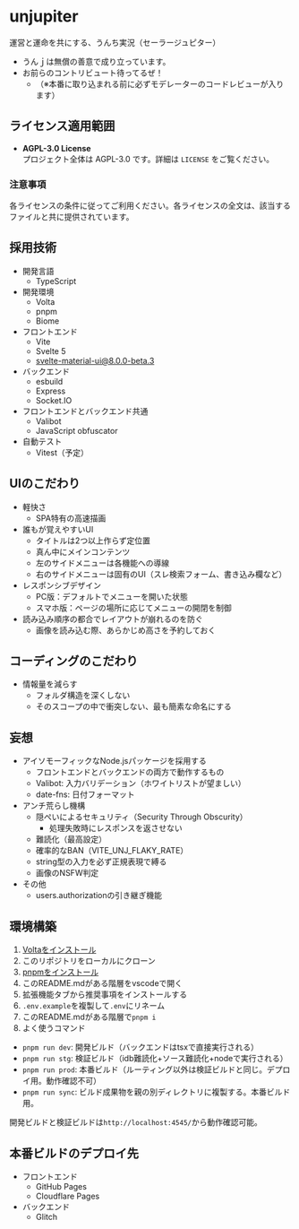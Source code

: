 # unjupiter
運営と運命を共にする、うんち実況（セーラージュピター）

- うんｊは無償の善意で成り立っています。
- お前らのコントリビュート待ってるぜ！
  - （※本番に取り込まれる前に必ずモデレーターのコードレビューが入ります）

## ライセンス適用範囲
- **AGPL-3.0 License**  
  プロジェクト全体は AGPL-3.0 です。詳細は `LICENSE` をご覧ください。

### 注意事項
各ライセンスの条件に従ってご利用ください。各ライセンスの全文は、該当するファイルと共に提供されています。

## 採用技術
- 開発言語
  - TypeScript
- 開発環境
  - Volta
  - pnpm
  - Biome
- フロントエンド
  - Vite
  - Svelte 5
  - svelte-material-ui@8.0.0-beta.3
- バックエンド
  - esbuild
  - Express
  - Socket.IO
- フロントエンドとバックエンド共通
  - Valibot
  - JavaScript obfuscator
- 自動テスト
  - Vitest（予定）

## UIのこだわり
- 軽快さ
  - SPA特有の高速描画
- 誰もが覚えやすいUI
  - タイトルは2つ以上作らず定位置
  - 真ん中にメインコンテンツ
  - 左のサイドメニューは各機能への導線
  - 右のサイドメニューは固有のUI（スレ検索フォーム、書き込み欄など）
- レスポンシブデザイン
  - PC版：デフォルトでメニューを開いた状態
  - スマホ版：ページの場所に応じてメニューの開閉を制御
- 読み込み順序の都合でレイアウトが崩れるのを防ぐ
  - 画像を読み込む際、あらかじめ高さを予約しておく

## コーディングのこだわり
- 情報量を減らす
  - フォルダ構造を深くしない
  - そのスコープの中で衝突しない、最も簡素な命名にする

## 妄想
- アイソモーフィックなNode.jsパッケージを採用する
  - フロントエンドとバックエンドの両方で動作するもの
  - Valibot: 入力バリデーション（ホワイトリストが望ましい）
  - date-fns: 日付フォーマット
- アンチ荒らし機構
  - 隠ぺいによるセキュリティ（Security Through Obscurity）
    - 処理失敗時にレスポンスを返させない
  - 難読化（最高設定）
  - 確率的なBAN（VITE_UNJ_FLAKY_RATE）
  - string型の入力を必ず正規表現で縛る
  - 画像のNSFW判定
- その他
  - users.authorizationの引き継ぎ機能

## 環境構築
1. [Voltaをインストール](https://docs.volta.sh/guide/getting-started)
1. このリポジトリをローカルにクローン
1. [pnpmをインストール](https://pnpm.io/ja/installation)
1. このREADME.mdがある階層をvscodeで開く
1. 拡張機能タブから推奨事項をインストールする
1. `.env.example`を複製して`.env`にリネーム
1. このREADME.mdがある階層で`pnpm i`
1. よく使うコマンド
  - `pnpm run dev`: 開発ビルド（バックエンドはtsxで直接実行される）
  - `pnpm run stg`: 検証ビルド（idb難読化+ソース難読化+nodeで実行される）
  - `pnpm run prod`: 本番ビルド（ルーティング以外は検証ビルドと同じ。デプロイ用。動作確認不可）
  - `pnpm run sync`: ビルド成果物を親の別ディレクトリに複製する。本番ビルド用。

開発ビルドと検証ビルドは`http://localhost:4545/`から動作確認可能。

## 本番ビルドのデプロイ先
- フロントエンド
  - GitHub Pages
  - Cloudflare Pages
- バックエンド
  - Glitch
